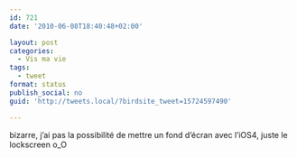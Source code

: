 ```yaml
---
id: 721
date: '2010-06-08T18:40:48+02:00'

layout: post
categories:
  - Vis ma vie
tags:
  - tweet
format: status
publish_social: no
guid: 'http://tweets.local/?birdsite_tweet=15724597490'

---
```


bizarre, j’ai pas la possibilité de mettre un fond d’écran avec l’iOS4, juste le lockscreen o\_O
